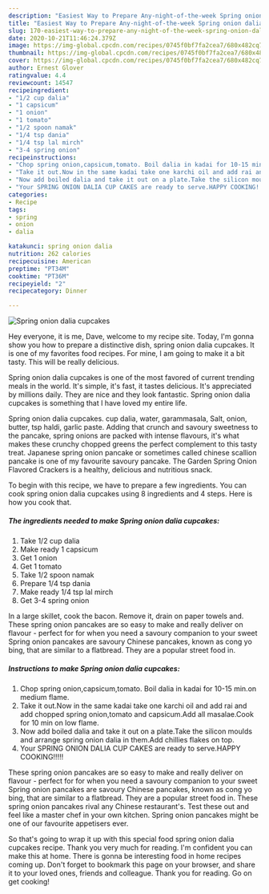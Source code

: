 ```yaml
---
description: "Easiest Way to Prepare Any-night-of-the-week Spring onion dalia cupcakes"
title: "Easiest Way to Prepare Any-night-of-the-week Spring onion dalia cupcakes"
slug: 170-easiest-way-to-prepare-any-night-of-the-week-spring-onion-dalia-cupcakes
date: 2020-10-21T11:46:24.379Z
image: https://img-global.cpcdn.com/recipes/0745f0bf7fa2cea7/680x482cq70/spring-onion-dalia-cupcakes-recipe-main-photo.jpg
thumbnail: https://img-global.cpcdn.com/recipes/0745f0bf7fa2cea7/680x482cq70/spring-onion-dalia-cupcakes-recipe-main-photo.jpg
cover: https://img-global.cpcdn.com/recipes/0745f0bf7fa2cea7/680x482cq70/spring-onion-dalia-cupcakes-recipe-main-photo.jpg
author: Ernest Glover
ratingvalue: 4.4
reviewcount: 14547
recipeingredient:
- "1/2 cup dalia"
- "1 capsicum"
- "1 onion"
- "1 tomato"
- "1/2 spoon namak"
- "1/4 tsp dania"
- "1/4 tsp lal mirch"
- "3-4 spring onion"
recipeinstructions:
- "Chop spring onion,capsicum,tomato. Boil dalia in kadai for 10-15 min.on medium flame."
- "Take it out.Now in the same kadai take one karchi oil and add rai and add chopped spring onion,tomato and capsicum.Add all masalae.Cook for 10 min on low flame."
- "Now add boiled dalia and take it out on a plate.Take the silicon moulds and arrange spring onion dalia in them.Add chillies flakes on top."
- "Your SPRING ONION DALIA CUP CAKES are ready to serve.HAPPY COOKING!!!!!"
categories:
- Recipe
tags:
- spring
- onion
- dalia

katakunci: spring onion dalia 
nutrition: 262 calories
recipecuisine: American
preptime: "PT34M"
cooktime: "PT36M"
recipeyield: "2"
recipecategory: Dinner

---
```



![Spring onion dalia cupcakes](https://img-global.cpcdn.com/recipes/0745f0bf7fa2cea7/680x482cq70/spring-onion-dalia-cupcakes-recipe-main-photo.jpg)

Hey everyone, it is me, Dave, welcome to my recipe site. Today, I'm gonna show you how to prepare a distinctive dish, spring onion dalia cupcakes. It is one of my favorites food recipes. For mine, I am going to make it a bit tasty. This will be really delicious.

Spring onion dalia cupcakes is one of the most favored of current trending meals in the world. It's simple, it's fast, it tastes delicious. It's appreciated by millions daily. They are nice and they look fantastic. Spring onion dalia cupcakes is something that I have loved my entire life.

Spring onion dalia cupcakes. cup dalia, water, garammasala, Salt, onion, butter, tsp haldi, garlic paste. Adding that crunch and savoury sweetness to the pancake, spring onions are packed with intense flavours, it&#39;s what makes these crunchy chopped greens the perfect complement to this tasty treat. Japanese spring onion pancake or sometimes called chinese scallion pancake is one of my favourite savoury pancake. The Garden Spring Onion Flavored Crackers is a healthy, delicious and nutritious snack.


To begin with this recipe, we have to prepare a few ingredients. You can cook spring onion dalia cupcakes using 8 ingredients and 4 steps. Here is how you cook that.

<!--inarticleads1-->

##### The ingredients needed to make Spring onion dalia cupcakes:

1. Take 1/2 cup dalia
1. Make ready 1 capsicum
1. Get 1 onion
1. Get 1 tomato
1. Take 1/2 spoon namak
1. Prepare 1/4 tsp dania
1. Make ready 1/4 tsp lal mirch
1. Get 3-4 spring onion


In a large skillet, cook the bacon. Remove it, drain on paper towels and. These spring onion pancakes are so easy to make and really deliver on flavour - perfect for for when you need a savoury companion to your sweet Spring onion pancakes are savoury Chinese pancakes, known as cong yo bing, that are similar to a flatbread. They are a popular street food in. 

<!--inarticleads2-->

##### Instructions to make Spring onion dalia cupcakes:

1. Chop spring onion,capsicum,tomato. Boil dalia in kadai for 10-15 min.on medium flame.
1. Take it out.Now in the same kadai take one karchi oil and add rai and add chopped spring onion,tomato and capsicum.Add all masalae.Cook for 10 min on low flame.
1. Now add boiled dalia and take it out on a plate.Take the silicon moulds and arrange spring onion dalia in them.Add chillies flakes on top.
1. Your SPRING ONION DALIA CUP CAKES are ready to serve.HAPPY COOKING!!!!!


These spring onion pancakes are so easy to make and really deliver on flavour - perfect for for when you need a savoury companion to your sweet Spring onion pancakes are savoury Chinese pancakes, known as cong yo bing, that are similar to a flatbread. They are a popular street food in. These spring onion pancakes rival any Chinese restaurant&#39;s. Test these out and feel like a master chef in your own kitchen. Spring onion pancakes might be one of our favourite appetisers ever. 

So that's going to wrap it up with this special food spring onion dalia cupcakes recipe. Thank you very much for reading. I'm confident you can make this at home. There is gonna be interesting food in home recipes coming up. Don't forget to bookmark this page on your browser, and share it to your loved ones, friends and colleague. Thank you for reading. Go on get cooking!
